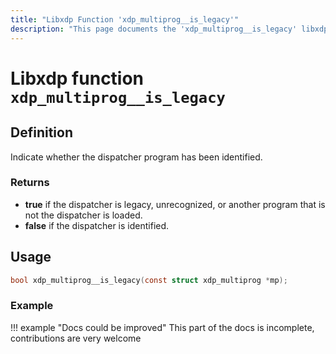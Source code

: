 ```yaml
---
title: "Libxdp Function 'xdp_multiprog__is_legacy'"
description: "This page documents the 'xdp_multiprog__is_legacy' libxdp function, including its definition, usage, program types that can use it, and examples."
---
```

# Libxdp function `xdp_multiprog__is_legacy`

## Definition

Indicate whether the dispatcher program has been identified.

### Returns

- **true** if the dispatcher is legacy, unrecognized, or another program that is not the dispatcher is loaded.
- **false** if the dispatcher is identified.
    
## Usage

```c
bool xdp_multiprog__is_legacy(const struct xdp_multiprog *mp);
```

### Example

!!! example "Docs could be improved"
    This part of the docs is incomplete, contributions are very welcome

